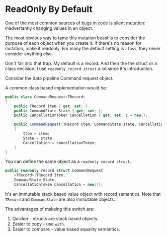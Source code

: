 # ReadOnly By Default

One of the most common sources of bugs in code is silent mutation: inadvertantly changing values in an object.

The most obvious way to tame this mutation beast is to consider the purpose of each object when you create it.  If there's no reason for mutation, make it readonly.  For many the default setting is `class`, they never consider anything else.

Don't fall into that trap.  My default is a record.  And then the the struct or a class decision.  I use `readonly record struct` a lot since it's introduction.

Consider the data pipeline Command request object.

A common class based implementation would be:

```csharp
public class CommandRequest<TRecord>
{ 
    public TRecord Item { get; set; }
    public CommandState State { get; set; };
    public CancellationToken Cancellation { get; set; } = new();

    public CommandRequest(TRecord item, CommandState state, CancellationToken cancellationToken = new())
    {
        Item = item;
        State = state;
        Cancellation = cancellationToken;
    }
}
```

You can define the same object as a `readonly record struct`.

```csharp
public readonly record struct CommandRequest
    <TRecord>(TRecord Item, 
    CommandState State, 
    CancellationToken Cancellation = new());
```

It's an immutable stack based value object with record semantics.
Note that `TRecord` and `CommandState` are also immutable objects.

The advantages of mskeing this switch are:

1. Quicker - structs are stack based objects.
2. Easier to copy - use `with`.
3. Easier to compare - value based equality semantics.




